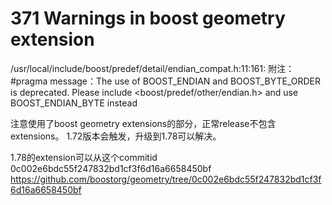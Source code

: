 # 371 Warnings in boost geometry extension
/usr/local/include/boost/predef/detail/endian_compat.h:11:161: 附注：#pragma message：The use of BOOST_ENDIAN and BOOST_BYTE_ORDER is deprecated. Please include <boost/predef/other/endian.h> and use BOOST_ENDIAN_BYTE instead

注意使用了boost geometry extensions的部分，正常release不包含extensions。
1.72版本会触发，升级到1.78可以解决。

1.78的extension可以从这个commitid 0c002e6bdc55f247832bd1cf3f6d16a6658450bf
https://github.com/boostorg/geometry/tree/0c002e6bdc55f247832bd1cf3f6d16a6658450bf